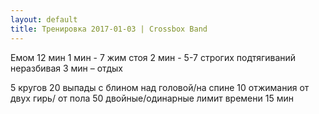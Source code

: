 ```yaml
---
layout: default
title: Тренировка 2017-01-03 | Crossbox Band
---
```


Емом 12 мин
1 мин - 7 жим стоя
2 мин - 5-7 строгих подтягиваний неразбивая
3 мин – отдых

5 кругов
20 выпады с блином над головой/на спине
10 отжимания от двух гирь/ от пола
50 двойные/одинарные
лимит времени 15 мин